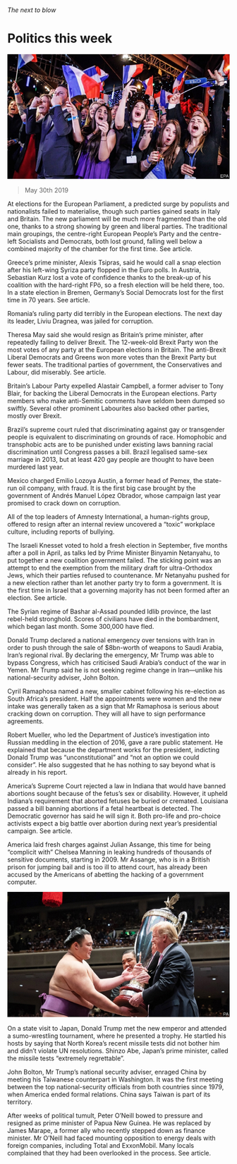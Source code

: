###### The next to blow

# Politics this week 

![image](images/20190601_wwp003.jpg) 

> May 30th 2019 

At elections for the European Parliament, a predicted surge by populists and nationalists failed to materialise, though such parties gained seats in Italy and Britain. The new parliament will be much more fragmented than the old one, thanks to a strong showing by green and liberal parties. The traditional main groupings, the centre-right European People’s Party and the centre-left Socialists and Democrats, both lost ground, falling well below a combined majority of the chamber for the first time. See article.  

Greece’s prime minister, Alexis Tsipras, said he would call a snap election after his left-wing Syriza party flopped in the Euro polls. In Austria, Sebastian Kurz lost a vote of confidence thanks to the break-up of his coalition with the hard-right FPö, so a fresh election will be held there, too. In a state election in Bremen, Germany’s Social Democrats lost for the first time in 70 years. See article. 

Romania’s ruling party did terribly in the European elections. The next day its leader, Liviu Dragnea, was jailed for corruption. 

Theresa May said she would resign as Britain’s prime minister, after repeatedly failing to deliver Brexit. The 12-week-old Brexit Party won the most votes of any party at the European elections in Britain. The anti-Brexit Liberal Democrats and Greens won more votes than the Brexit Party but fewer seats. The traditional parties of government, the Conservatives and Labour, did miserably. See article. 

Britain’s Labour Party expelled Alastair Campbell, a former adviser to Tony Blair, for backing the Liberal Democrats in the European elections. Party members who make anti-Semitic comments have seldom been dumped so swiftly. Several other prominent Labourites also backed other parties, mostly over Brexit. 

Brazil’s supreme court ruled that discriminating against gay or transgender people is equivalent to discriminating on grounds of race. Homophobic and transphobic acts are to be punished under existing laws banning racial discrimination until Congress passes a bill. Brazil legalised same-sex marriage in 2013, but at least 420 gay people are thought to have been murdered last year. 

Mexico charged Emilio Lozoya Austin, a former head of Pemex, the state-run oil company, with fraud. It is the first big case brought by the government of Andrés Manuel López Obrador, whose campaign last year promised to crack down on corruption. 

All of the top leaders of Amnesty International, a human-rights group, offered to resign after an internal review uncovered a “toxic” workplace culture, including reports of bullying. 

The Israeli Knesset voted to hold a fresh election in September, five months after a poll in April, as talks led by Prime Minister Binyamin Netanyahu, to put together a new coalition government failed. The sticking point was an attempt to end the exemption from the military draft for ultra-Orthodox Jews, which their parties refused to countenance. Mr Netanyahu pushed for a new election rather than let another party try to form a government. It is the first time in Israel that a governing majority has not been formed after an election. See article. 

The Syrian regime of Bashar al-Assad pounded Idlib province, the last rebel-held stronghold. Scores of civilians have died in the bombardment, which began last month. Some 300,000 have fled. 

Donald Trump declared a national emergency over tensions with Iran in order to push through the sale of $8bn-worth of weapons to Saudi Arabia, Iran’s regional rival. By declaring the emergency, Mr Trump was able to bypass Congress, which has criticised Saudi Arabia’s conduct of the war in Yemen. Mr Trump said he is not seeking regime change in Iran—unlike his national-security adviser, John Bolton. 

Cyril Ramaphosa named a new, smaller cabinet following his re-election as South Africa’s president. Half the appointments were women and the new intake was generally taken as a sign that Mr Ramaphosa is serious about cracking down on corruption. They will all have to sign performance agreements. 

Robert Mueller, who led the Department of Justice’s investigation into Russian meddling in the election of 2016, gave a rare public statement. He explained that because the department works for the president, indicting Donald Trump was “unconstitutional” and “not an option we could consider”. He also suggested that he has nothing to say beyond what is already in his report. 

America’s Supreme Court rejected a law in Indiana that would have banned abortions sought because of the fetus’s sex or disability. However, it upheld Indiana’s requirement that aborted fetuses be buried or cremated. Louisiana passed a bill banning abortions if a fetal heartbeat is detected. The Democratic governor has said he will sign it. Both pro-life and pro-choice activists expect a big battle over abortion during next year’s presidential campaign. See article. 

America laid fresh charges against Julian Assange, this time for being “complicit with” Chelsea Manning in leaking hundreds of thousands of sensitive documents, starting in 2009. Mr Assange, who is in a British prison for jumping bail and is too ill to attend court, has already been accused by the Americans of abetting the hacking of a government computer. 

![image](images/20190601_WWP002.jpg) 

On a state visit to Japan, Donald Trump met the new emperor and attended a sumo-wrestling tournament, where he presented a trophy. He startled his hosts by saying that North Korea’s recent missile tests did not bother him and didn’t violate UN resolutions. Shinzo Abe, Japan’s prime minister, called the missile tests “extremely regrettable”. 

John Bolton, Mr Trump’s national security adviser, enraged China by meeting his Taiwanese counterpart in Washington. It was the first meeting between the top national-security officials from both countries since 1979, when America ended formal relations. China says Taiwan is part of its territory. 

After weeks of political tumult, Peter O’Neill bowed to pressure and resigned as prime minister of Papua New Guinea. He was replaced by James Marape, a former ally who recently stepped down as finance minister. Mr O’Neill had faced mounting opposition to energy deals with foreign companies, including Total and ExxonMobil. Many locals complained that they had been overlooked in the process. See article. 

